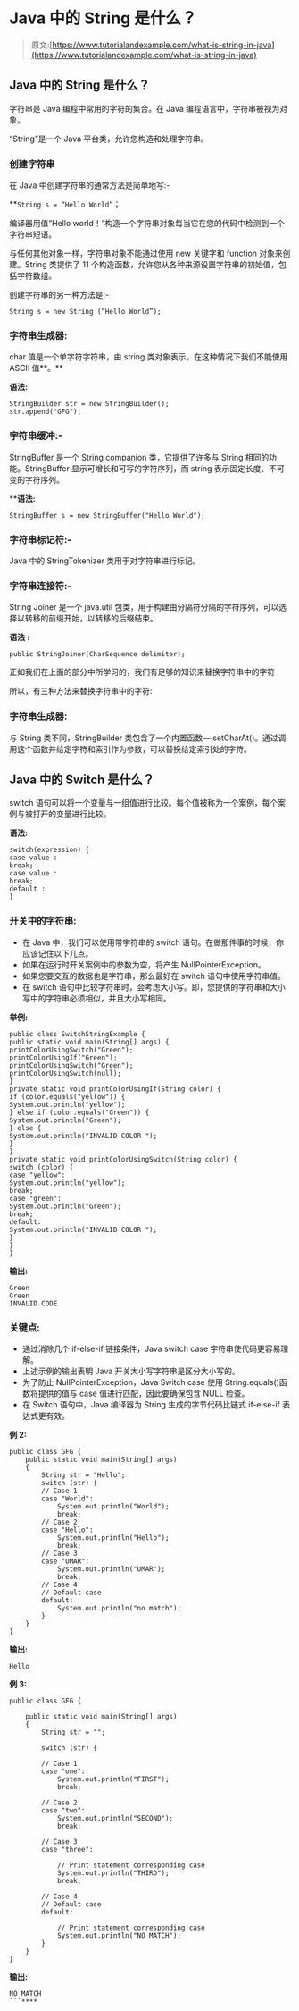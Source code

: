# Java 中的 String 是什么？

> 原文:[https://www.tutorialandexample.com/what-is-string-in-java](https://www.tutorialandexample.com/what-is-string-in-java)

## Java 中的 String 是什么？

字符串是 Java 编程中常用的字符的集合。在 Java 编程语言中，字符串被视为对象。

“String”是一个 Java 平台类，允许您构造和处理字符串。

### 创建字符串

在 Java 中创建字符串的通常方法是简单地写:-

 **`String s = “Hello World”`；

编译器用值“Hello world！”构造一个字符串对象每当它在您的代码中检测到一个字符串短语。

与任何其他对象一样，字符串对象不能通过使用 new 关键字和 function 对象来创建。String 类提供了 11 个构造函数，允许您从各种来源设置字符串的初始值，包括字符数组。

创建字符串的另一种方法是:-

```
String s = new String (“Hello World”);
```

### 字符串生成器:

char 值是一个单字符字符串，由 string 类对象表示。在这种情况下我们不能使用 ASCII 值**。**

**语法:**

```
StringBuilder str = new StringBuilder();
str.append("GFG"); 
```

### 字符串缓冲:-

StringBuffer 是一个 String companion 类，它提供了许多与 String 相同的功能。StringBuffer 显示可增长和可写的字符序列，而 string 表示固定长度、不可变的字符序列。

 ****语法:**

```
StringBuffer s = new StringBuffer("Hello World");
```

### 字符串标记符:-

Java 中的 StringTokenizer 类用于对字符串进行标记。

### 字符串连接符:-

String Joiner 是一个 java.util 包类，用于构建由分隔符分隔的字符序列，可以选择以转移的前缀开始，以转移的后缀结束。

**语法** **:**

```
public StringJoiner(CharSequence delimiter);
```

正如我们在上面的部分中所学习的，我们有足够的知识来替换字符串中的字符

所以，有三种方法来替换字符串中的字符:

### 字符串生成器:

与 String 类不同，StringBuilder 类包含了一个内置函数— setCharAt()。通过调用这个函数并给定字符和索引作为参数，可以替换给定索引处的字符。

## Java 中的 Switch 是什么？

switch 语句可以将一个变量与一组值进行比较。每个值被称为一个案例，每个案例与被打开的变量进行比较。

**语法:**

```
switch(expression) {
case value :
break; 
case value :
break;
default :
} 
```

### 开关中的字符串:

*   在 Java 中，我们可以使用带字符串的 switch 语句。在做那件事的时候，你应该记住以下几点。
*   如果在运行时开关案例中的参数为空，将产生 NullPointerException。
*   如果您要交互的数据也是字符串，那么最好在 switch 语句中使用字符串值。
*   在 switch 语句中比较字符串时，会考虑大小写。即，您提供的字符串和大小写中的字符串必须相似，并且大小写相同。

**举例:**

```
public class SwitchStringExample {
public static void main(String[] args) {
printColorUsingSwitch("Green");
printColorUsingIf("Green");
printColorUsingSwitch("Green");
printColorUsingSwitch(null);
}
private static void printColorUsingIf(String color) {
if (color.equals("yellow")) {
System.out.println("yellow");
} else if (color.equals("Green")) {
System.out.println("Green");
} else {
System.out.println("INVALID COLOR ");
}
}
private static void printColorUsingSwitch(String color) {
switch (color) {
case "yellow":
System.out.println("yellow");
break;
case "green":
System.out.println("Green");
break;
default:
System.out.println("INVALID COLOR ");
}
}
} 
```

**输出:**

```
Green
Green
INVALID CODE 
```

### 关键点:

*   通过消除几个 if-else-if 链接条件，Java switch case 字符串使代码更容易理解。
*   上述示例的输出表明 Java 开关大小写字符串是区分大小写的。
*   为了防止 NullPointerException，Java Switch case 使用 String.equals()函数将提供的值与 case 值进行匹配，因此要确保包含 NULL 检查。
*   在 Switch 语句中，Java 编译器为 String 生成的字节代码比链式 if-else-if 表达式更有效。

**例 2:**

```
public class GFG {
	public static void main(String[] args)
	{
		String str = "Hello";
		switch (str) {
		// Case 1
		case "World":
			System.out.println("World");
			break;
		// Case 2
		case "Hello":
			System.out.println("Hello");
			break;
		// Case 3
		case "UMAR":
			System.out.println("UMAR");
			break;
		// Case 4
		// Default case
		default:
			System.out.println("no match");
		}
	}
} 
```

**输出:**

```
Hello
```

**例 3:**

```
public class GFG {

	public static void main(String[] args)
	{
		String str = "";

		switch (str) {

		// Case 1
		case "one":
			System.out.println("FIRST");
			break;

		// Case 2
		case "two":
			System.out.println("SECOND");
			break;

		// Case 3
		case "three":

			// Print statement corresponding case
			System.out.println("THIRD");
			break;

		// Case 4
		// Default case
		default:

			// Print statement corresponding case
			System.out.println("NO MATCH");
		}
	}
} 
```

**输出:**

```
NO MATCH
```****